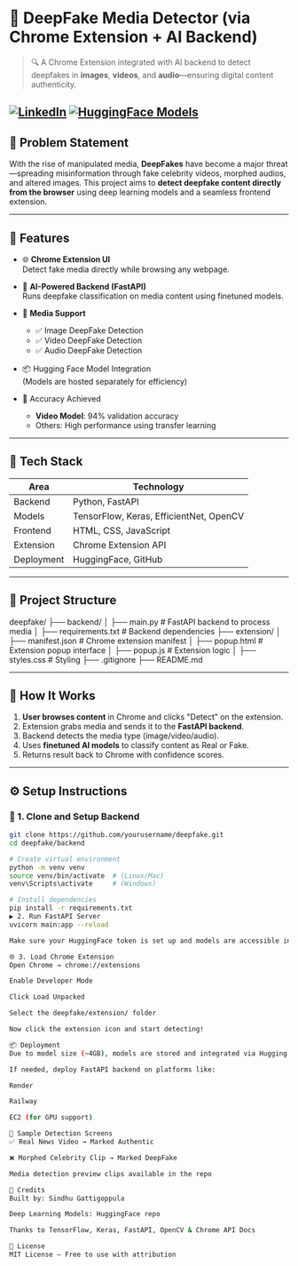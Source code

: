 # 🧠 DeepFake Media Detector (via Chrome Extension + AI Backend)

> 🔍 A Chrome Extension integrated with AI backend to detect deepfakes in **images**, **videos**, and **audio**—ensuring digital content authenticity.

[![LinkedIn](https://img.shields.io/badge/LinkedIn-Gattigoppula--Sindhu-blue?logo=linkedin)](https://www.linkedin.com/in/gattigoppula-sindhu)
[![HuggingFace Models](https://img.shields.io/badge/Models-HuggingFace-blue?logo=huggingface)](https://huggingface.co/SindhuGattigoppula)
---

## 📌 Problem Statement

With the rise of manipulated media, **DeepFakes** have become a major threat—spreading misinformation through fake celebrity videos, morphed audios, and altered images. This project aims to **detect deepfake content directly from the browser** using deep learning models and a seamless frontend extension.

---

## 🚀 Features

- 🌐 **Chrome Extension UI**  
  Detect fake media directly while browsing any webpage.

- 🤖 **AI-Powered Backend (FastAPI)**  
  Runs deepfake classification on media content using finetuned models.

- 📸 **Media Support**  
  - ✅ Image DeepFake Detection  
  - ✅ Video DeepFake Detection  
  - ✅ Audio DeepFake Detection

- 📦 Hugging Face Model Integration  
  (Models are hosted separately for efficiency)

- 🎯 Accuracy Achieved  
  - **Video Model**: 94% validation accuracy  
  - Others: High performance using transfer learning

---

## 🧪 Tech Stack

| Area        | Technology                  |
|-------------|------------------------------|
| Backend     | Python, FastAPI              |
| Models      | TensorFlow, Keras, EfficientNet, OpenCV |
| Frontend    | HTML, CSS, JavaScript        |
| Extension   | Chrome Extension API         |
| Deployment  | HuggingFace, GitHub          |

---

## 📁 Project Structure

deepfake/
├── backend/
│ ├── main.py # FastAPI backend to process media
│ ├── requirements.txt # Backend dependencies
├── extension/
│ ├── manifest.json # Chrome extension manifest
│ ├── popup.html # Extension popup interface
│ ├── popup.js # Extension logic
│ ├── styles.css # Styling
├── .gitignore
├── README.md

---

## 🧠 How It Works

1. **User browses content** in Chrome and clicks "Detect" on the extension.
2. Extension grabs media and sends it to the **FastAPI backend**.
3. Backend detects the media type (image/video/audio).
4. Uses **finetuned AI models** to classify content as Real or Fake.
5. Returns result back to Chrome with confidence scores.

---

## ⚙️ Setup Instructions

### 🐍 1. Clone and Setup Backend

```bash
git clone https://github.com/yourusername/deepfake.git
cd deepfake/backend

# Create virtual environment
python -m venv venv
source venv/bin/activate  # (Linux/Mac)
venv\Scripts\activate     # (Windows)

# Install dependencies
pip install -r requirements.txt
▶️ 2. Run FastAPI Server
uvicorn main:app --reload

Make sure your HuggingFace token is set up and models are accessible inside main.py

🌐 3. Load Chrome Extension
Open Chrome → chrome://extensions

Enable Developer Mode

Click Load Unpacked

Select the deepfake/extension/ folder

Now click the extension icon and start detecting!

📦 Deployment
Due to model size (~4GB), models are stored and integrated via Hugging Face repo (public).

If needed, deploy FastAPI backend on platforms like:

Render

Railway

EC2 (for GPU support)

🧪 Sample Detection Screens
✅ Real News Video → Marked Authentic

❌ Morphed Celebrity Clip → Marked DeepFake

Media detection preview clips available in the repo

🤝 Credits
Built by: Sindhu Gattigoppula

Deep Learning Models: HuggingFace repo

Thanks to TensorFlow, Keras, FastAPI, OpenCV & Chrome API Docs

📜 License
MIT License – Free to use with attribution
